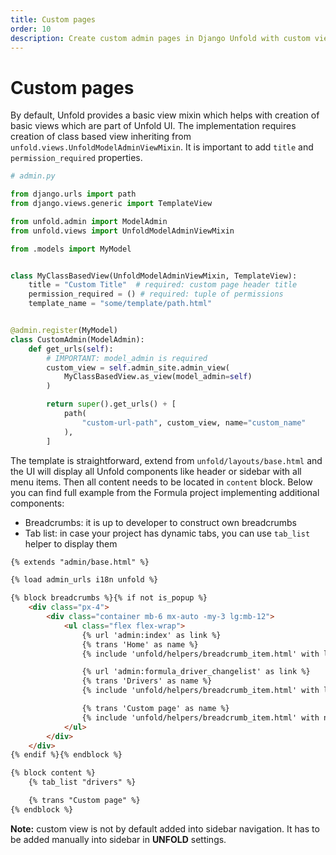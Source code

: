 ```yaml
---
title: Custom pages
order: 10
description: Create custom admin pages in Django Unfold with custom views, templates, breadcrumbs and tabs. Extend your Django admin interface with custom pages.
---
```


# Custom pages

By default, Unfold provides a basic view mixin which helps with creation of basic views which are part of Unfold UI. The implementation requires creation of class based view inheriting from `unfold.views.UnfoldModelAdminViewMixin`. It is important to add `title` and `permission_required` properties.

```python
# admin.py

from django.urls import path
from django.views.generic import TemplateView

from unfold.admin import ModelAdmin
from unfold.views import UnfoldModelAdminViewMixin

from .models import MyModel


class MyClassBasedView(UnfoldModelAdminViewMixin, TemplateView):
    title = "Custom Title"  # required: custom page header title
    permission_required = () # required: tuple of permissions
    template_name = "some/template/path.html"


@admin.register(MyModel)
class CustomAdmin(ModelAdmin):
    def get_urls(self):
        # IMPORTANT: model_admin is required
        custom_view = self.admin_site.admin_view(
            MyClassBasedView.as_view(model_admin=self)
        )

        return super().get_urls() + [
            path(
                "custom-url-path", custom_view, name="custom_name"
            ),
        ]
```

The template is straightforward, extend from `unfold/layouts/base.html` and the UI will display all Unfold components like header or sidebar with all menu items. Then all content needs to be located in `content` block. Below you can find full example from the Formula project implementing additional components:

- Breadcrumbs: it is up to developer to construct own breadcrumbs
- Tab list: in case your project has dynamic tabs, you can use `tab_list` helper to display them

```html
{% extends "admin/base.html" %}

{% load admin_urls i18n unfold %}

{% block breadcrumbs %}{% if not is_popup %}
    <div class="px-4">
        <div class="container mb-6 mx-auto -my-3 lg:mb-12">
            <ul class="flex flex-wrap">
                {% url 'admin:index' as link %}
                {% trans 'Home' as name %}
                {% include 'unfold/helpers/breadcrumb_item.html' with link=link name=name %}

                {% url 'admin:formula_driver_changelist' as link %}
                {% trans 'Drivers' as name %}
                {% include 'unfold/helpers/breadcrumb_item.html' with link=link name=name %}

                {% trans 'Custom page' as name %}
                {% include 'unfold/helpers/breadcrumb_item.html' with name=name %}
            </ul>
        </div>
    </div>
{% endif %}{% endblock %}

{% block content %}
    {% tab_list "drivers" %}

    {% trans "Custom page" %}
{% endblock %}
```

**Note:** custom view is not by default added into sidebar navigation. It has to be added manually into sidebar in **UNFOLD** settings.
